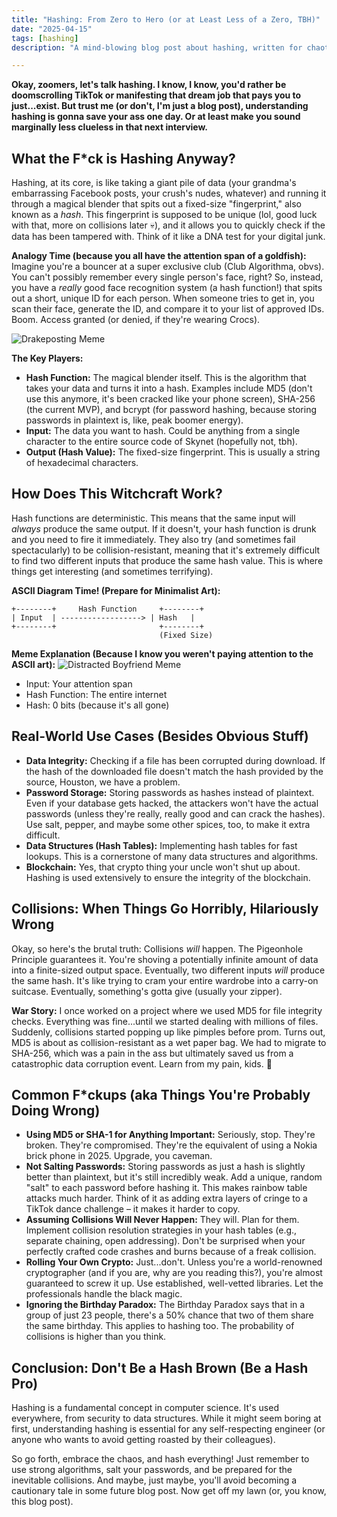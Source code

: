 ```yaml
---
title: "Hashing: From Zero to Hero (or at Least Less of a Zero, TBH)"
date: "2025-04-15"
tags: [hashing]
description: "A mind-blowing blog post about hashing, written for chaotic Gen Z engineers who probably should be sleeping right now."

---
```


**Okay, zoomers, let's talk hashing. I know, I know, you'd rather be doomscrolling TikTok or manifesting that dream job that pays you to just...exist. But trust me (or don't, I'm just a blog post), understanding hashing is gonna save your ass one day. Or at least make you sound marginally less clueless in that next interview.**

## What the F*ck is Hashing Anyway?

Hashing, at its core, is like taking a giant pile of data (your grandma's embarrassing Facebook posts, your crush's nudes, whatever) and running it through a magical blender that spits out a fixed-size "fingerprint," also known as a *hash*. This fingerprint is supposed to be unique (lol, good luck with that, more on collisions later 💀), and it allows you to quickly check if the data has been tampered with. Think of it like a DNA test for your digital junk.

**Analogy Time (because you all have the attention span of a goldfish):** Imagine you're a bouncer at a super exclusive club (Club Algorithma, obvs). You can't possibly remember every single person's face, right? So, instead, you have a *really* good face recognition system (a hash function!) that spits out a short, unique ID for each person. When someone tries to get in, you scan their face, generate the ID, and compare it to your list of approved IDs. Boom. Access granted (or denied, if they're wearing Crocs).

![Drakeposting Meme](https://i.imgflip.com/30b1gx.jpg)

**The Key Players:**

*   **Hash Function:** The magical blender itself. This is the algorithm that takes your data and turns it into a hash. Examples include MD5 (don't use this anymore, it's been cracked like your phone screen), SHA-256 (the current MVP), and bcrypt (for password hashing, because storing passwords in plaintext is, like, peak boomer energy).
*   **Input:** The data you want to hash. Could be anything from a single character to the entire source code of Skynet (hopefully not, tbh).
*   **Output (Hash Value):** The fixed-size fingerprint. This is usually a string of hexadecimal characters.

## How Does This Witchcraft Work?

Hash functions are deterministic. This means that the same input will *always* produce the same output. If it doesn't, your hash function is drunk and you need to fire it immediately. They also try (and sometimes fail spectacularly) to be collision-resistant, meaning that it's extremely difficult to find two different inputs that produce the same hash value. This is where things get interesting (and sometimes terrifying).

**ASCII Diagram Time! (Prepare for Minimalist Art):**

```
+--------+     Hash Function     +--------+
| Input  | ------------------> | Hash   |
+--------+                       +--------+
                                 (Fixed Size)
```

**Meme Explanation (Because I know you weren't paying attention to the ASCII art):**
![Distracted Boyfriend Meme](https://imgflip.com/i/1uxw8m)
* Input: Your attention span
* Hash Function: The entire internet
* Hash: 0 bits (because it's all gone)

## Real-World Use Cases (Besides Obvious Stuff)

*   **Data Integrity:** Checking if a file has been corrupted during download. If the hash of the downloaded file doesn't match the hash provided by the source, Houston, we have a problem.
*   **Password Storage:** Storing passwords as hashes instead of plaintext. Even if your database gets hacked, the attackers won't have the actual passwords (unless they're really, really good and can crack the hashes). Use salt, pepper, and maybe some other spices, too, to make it extra difficult.
*   **Data Structures (Hash Tables):** Implementing hash tables for fast lookups. This is a cornerstone of many data structures and algorithms.
*   **Blockchain:** Yes, that crypto thing your uncle won't shut up about. Hashing is used extensively to ensure the integrity of the blockchain.

## Collisions: When Things Go Horribly, Hilariously Wrong

Okay, so here's the brutal truth: Collisions *will* happen. The Pigeonhole Principle guarantees it. You're shoving a potentially infinite amount of data into a finite-sized output space. Eventually, two different inputs *will* produce the same hash. It's like trying to cram your entire wardrobe into a carry-on suitcase. Eventually, something's gotta give (usually your zipper).

**War Story:** I once worked on a project where we used MD5 for file integrity checks. Everything was fine...until we started dealing with millions of files. Suddenly, collisions started popping up like pimples before prom. Turns out, MD5 is about as collision-resistant as a wet paper bag. We had to migrate to SHA-256, which was a pain in the ass but ultimately saved us from a catastrophic data corruption event. Learn from my pain, kids. 🙏

## Common F*ckups (aka Things You're Probably Doing Wrong)

*   **Using MD5 or SHA-1 for Anything Important:** Seriously, stop. They're broken. They're compromised. They're the equivalent of using a Nokia brick phone in 2025. Upgrade, you caveman.
*   **Not Salting Passwords:** Storing passwords as just a hash is slightly better than plaintext, but it's still incredibly weak. Add a unique, random "salt" to each password before hashing it. This makes rainbow table attacks much harder. Think of it as adding extra layers of cringe to a TikTok dance challenge – it makes it harder to copy.
*   **Assuming Collisions Will Never Happen:** They will. Plan for them. Implement collision resolution strategies in your hash tables (e.g., separate chaining, open addressing). Don't be surprised when your perfectly crafted code crashes and burns because of a freak collision.
*   **Rolling Your Own Crypto:** Just...don't. Unless you're a world-renowned cryptographer (and if you are, why are you reading this?), you're almost guaranteed to screw it up. Use established, well-vetted libraries. Let the professionals handle the black magic.
*   **Ignoring the Birthday Paradox:** The Birthday Paradox says that in a group of just 23 people, there's a 50% chance that two of them share the same birthday. This applies to hashing too. The probability of collisions is higher than you think.

## Conclusion: Don't Be a Hash Brown (Be a Hash Pro)

Hashing is a fundamental concept in computer science. It's used everywhere, from security to data structures. While it might seem boring at first, understanding hashing is essential for any self-respecting engineer (or anyone who wants to avoid getting roasted by their colleagues).

So go forth, embrace the chaos, and hash everything! Just remember to use strong algorithms, salt your passwords, and be prepared for the inevitable collisions. And maybe, just maybe, you'll avoid becoming a cautionary tale in some future blog post. Now get off my lawn (or, you know, this blog post).
